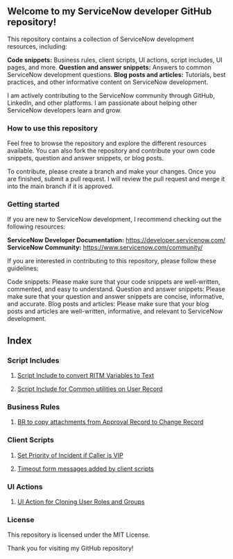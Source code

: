 ## Welcome to my ServiceNow developer GitHub repository!

This repository contains a collection of ServiceNow development resources, including:

**Code snippets:** Business rules, client scripts, UI actions, script includes, UI pages, and more.
**Question and answer snippets:** Answers to common ServiceNow development questions.
**Blog posts and articles:** Tutorials, best practices, and other informative content on ServiceNow development.

I am actively contributing to the ServiceNow community through GitHub, LinkedIn, and other platforms. I am passionate about helping other ServiceNow developers learn and grow.

### How to use this repository

Feel free to browse the repository and explore the different resources available. You can also fork the repository and contribute your own code snippets, question and answer snippets, or blog posts.

To contribute, please create a branch and make your changes. Once you are finished, submit a pull request. I will review the pull request and merge it into the main branch if it is approved.

### Getting started

If you are new to ServiceNow development, I recommend checking out the following resources:

**ServiceNow Developer Documentation:** https://developer.servicenow.com/
**ServiceNow Community:** https://www.servicenow.com/community/

If you are interested in contributing to this repository, please follow these guidelines:

Code snippets: Please make sure that your code snippets are well-written, commented, and easy to understand.
Question and answer snippets: Please make sure that your question and answer snippets are concise, informative, and accurate.
Blog posts and articles: Please make sure that your blog posts and articles are well-written, informative, and relevant to ServiceNow development.

## Index

### Script Includes
1. [Script Include to convert RITM Variables to Text](https://github.com/anveshmupparaju/servicenow/blob/509a14de8a8daae1d5a2562fbe92cc91808d65c1/VariablesToDescription.js)

2. [Script Include for Common utilities on User Record](https://github.com/anveshmupparaju/servicenow/blob/efc83fb3aad29168875a3548e56484f29e8593ed/CustomUserUtils.js)

### Business Rules
1. [BR to copy attachments from Approval Record to Change Record](https://github.com/anveshmupparaju/servicenow/blob/509a14de8a8daae1d5a2562fbe92cc91808d65c1/copy_attachments.js)

### Client Scripts
1. [Set Priority of Incident if Caller is VIP](https://github.com/anveshmupparaju/servicenow/tree/d5032a3eac3902f7f52de8fbd2f70a39de5dae10/Client%20Scripts/Set_Priority_VIP_Caller)

2. [Timeout form messages added by client scripts](https://github.com/anveshmupparaju/servicenow/tree/d5032a3eac3902f7f52de8fbd2f70a39de5dae10/Client%20Scripts/Timeout_Messages)

### UI Actions

1. [UI Action for Cloning User Roles and Groups](https://github.com/anveshmupparaju/servicenow/tree/79d183678054ed8415a527482fe2e25612894093/UI%20Actions/Clone_User_Roles_Groups)



### License

This repository is licensed under the MIT License.

Thank you for visiting my GitHub repository!
